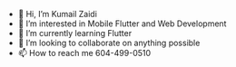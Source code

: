 - 👋      Hi, I’m Kumail Zaidi
- 👀      I’m interested in Mobile Flutter and Web Development
- 🌱      I’m currently learning Flutter
- 💞️       I’m looking to collaborate on anything possible
- 📫      How to reach me 604-499-0510

<!---
zdsd0019/zdsd0019 is a ✨ special ✨ repository because its `README.md` (this file) appears on your GitHub profile.
You can click the Preview link to take a look at your changes.
--->
